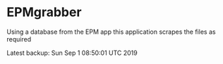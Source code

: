 # EPMgrabber
Using a database from the EPM app this application scrapes the files as required


Latest backup: Sun Sep 1 08:50:01 UTC 2019

